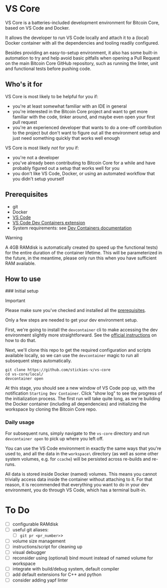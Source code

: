 # VS Core

VS Core is a batteries-included development environment for Bitcoin Core, based on VS Code and Docker.

It allows the developer to run VS Code locally and attach it to a (local) Docker container with all the dependencies and tooling readily configured.

Besides providing an easy-to-setup environment, it also has some built-in automation to try and help avoid basic pitfalls when opening a Pull Request on the main Bitcoin Core GitHub repository, such as running the linter, unit and functional tests before pushing code.

## Who's it for
VS Core is most likely to be helpful for you if:
- you're at least somewhat familiar with an IDE in general
- you're interested in the Bitcoin Core project and want to get more familiar with the code, tinker around, and maybe even open your first pull request
- you're an experienced developer that wants to do a one-off contribution to the project but don't want to figure out all the environment setup and just need something quickly that works well enough

VS Core is most likely *not* for you if:
- you're not a developer
- you've already been contributing to Bitcoin Core for a while and have probably figured out a setup that works well for you
- you don't like VS Code, Docker, or using an automated workflow that you didn't setup yourself

## Prerequisites
- git
- Docker
- [VS Code](https://code.visualstudio.com/)
- [VS Code Dev Containers extension](https://marketplace.visualstudio.com/items?itemName=ms-vscode-remote.remote-containers)
- System requirements: see [Dev Containers documentation](https://code.visualstudio.com/docs/devcontainers/containers#_system-requirements)

> [!WARNING] 
> A 4GB RAMdisk is automatically created (to speed up the functional tests) for the entire duration of the container lifetime. This will be parameterized in the future, in the meantime, please only run this when you have sufficient RAM available.

## How to use

### Initial setup


> [!IMPORTANT]
> Please make sure you've checked and installed all the [prerequisites](#prerequisites).

Only a few steps are needed to get your dev environment setup. 

First, we're going to install the `devcontainer` cli to make accessing the dev environment slightly more straightforward. See the [official instructions](https://code.visualstudio.com/docs/devcontainers/devcontainer-cli#_installation) on how to do that.

Next, we'll clone this repo to get the required configuration and scripts available locally, so we can use the `devcontainer` magic to run all subsequent steps automatically.

```
git clone https://github.com/stickies-v/vs-core
cd vs-core/local/
devcontainer open
```

At this stage, you should see a new window of VS Code pop up, with the notification `Starting Dev Container`. Click "show log" to see the progress of the initialization process. The first run will take quite long, as we're building the Docker container (including all dependencies) and initializing the workspace by cloning the Bitcoin Core repo.

### Daily usage

For subsequent runs, simply navigate to the `vs-core` directory and run `devcontainer open` to pick up where you left off.

You can use the VS Code environment in exactly the same ways that you're used to, and all the data in the `workspace\` directory (as well as some other system volumes, e.g. for `ccache`) will be persisted across re-builds and re-runs. 

All data is stored inside Docker (named) volumes. This means you cannot trivially access data inside the container without attaching to it. For that reason, it is recommended that everything you want to do in your dev environment, you do through VS Code, which has a terminal built-in.


# To Do
- [ ] configurable RAMdisk
- [ ] useful git aliases:
  - [ ] `git pr <pr_number>`>
- [ ] volume size management
- [ ] instructions/script for cleaning up
- [ ] visual debugger
- [ ] reconsider using (optional) bind mount instead of named volume for workspace
- [ ] integrate with build/debug system, default compiler
- [ ] add default extensions for C++ and python
- [ ] consider adding yapf linter